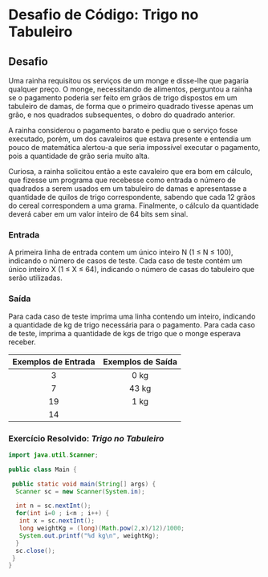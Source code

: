 # Desafio de Código: Trigo no Tabuleiro

## Desafio

Uma rainha requisitou os serviços de um monge e disse-lhe que pagaria qualquer preço. O monge, necessitando de alimentos, perguntou a rainha se o pagamento poderia ser feito em grãos de trigo dispostos em um tabuleiro de damas, de forma que o primeiro quadrado tivesse apenas um grão, e nos quadrados subsequentes, o dobro do quadrado anterior.

A rainha considerou o pagamento barato e pediu que o serviço fosse executado, porém, um dos cavaleiros que estava presente e entendia um pouco de matemática alertou-a que seria impossível executar o pagamento, pois a quantidade de grão seria muito alta.

Curiosa, a rainha solicitou então a este cavaleiro que era bom em cálculo, que fizesse um programa que recebesse como entrada o número de quadrados a serem usados em um tabuleiro de damas e apresentasse a quantidade de quilos de trigo correspondente, sabendo que cada 12 grãos do cereal correspondem a uma grama. Finalmente, o cálculo da quantidade deverá caber em um valor inteiro de 64 bits sem sinal.

### Entrada

A primeira linha de entrada contem um único inteiro N (1 ≤ N ≤ 100), indicando o número de casos de teste. Cada caso de teste contém um único inteiro X (1 ≤ X ≤ 64), indicando o número de casas do tabuleiro que serão utilizadas.

### Saída

Para cada caso de teste imprima uma linha contendo um inteiro, indicando a quantidade de kg de trigo necessária para o pagamento.
Para cada caso de teste, imprima a quantidade de kgs de trigo que o monge esperava receber.

| **Exemplos de Entrada** | **Exemplos de Saída** |
|:-----------------------:|:---------------------:|
| 3                       | 0 kg                  |
| 7                       | 43 kg                 |
| 19                      | 1 kg                  |
| 14                      |                       |

### Exercício Resolvido: _Trigo no Tabuleiro_

```java
import java.util.Scanner;

public class Main {

 public static void main(String[] args) {
  Scanner sc = new Scanner(System.in);

  int n = sc.nextInt();
  for(int i=0 ; i<n ; i++) {
   int x = sc.nextInt();
   long weightKg = (long)(Math.pow(2,x)/12)/1000;
   System.out.printf("%d kg\n", weightKg);
  }
  sc.close();
 }
}
```
